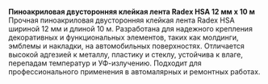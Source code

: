**Пиноакриловая двусторонняя клейкая лента Radex HSA 12 мм х 10 м**  
Прочная пиноакриловая двусторонняя клейкая лента Radex HSA шириной 12 мм и длиной 10 м. Разработана для надежного крепления декоративных и функциональных элементов, таких как молдинги, эмблемы и накладки, на автомобильных поверхностях. Отличается высокой адгезией к металлу, пластику и стеклу, устойчива к влаге, перепадам температур и УФ-излучению. Подходит для профессионального применения в автомалярных и ремонтных работах.


